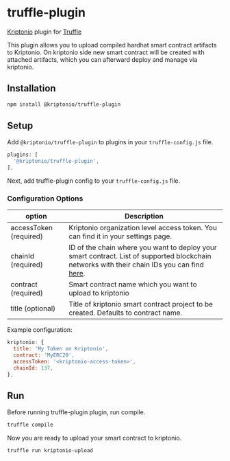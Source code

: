 # truffle-plugin

[Kriptonio](https://kriptonio.com/) plugin for [Truffle](https://trufflesuite.com/)

This plugin allows you to upload compiled hardhat smart contract artifacts to Kriptonio. On kriptonio side new smart contract will be created with attached artifacts, which you can afterward deploy and manage via kriptonio.

## Installation

```bash
npm install @kriptonio/truffle-plugin
```

## Setup

Add `@kriptonio/truffle-plugin` to plugins in your `truffle-config.js` file.

```js
plugins: [
  '@kriptonio/truffle-plugin',
],
```

Next, add truffle-plugin config to your `truffle-config.js` file.

### Configuration Options

| option                 | Description                                                                                                                                                                 |
| ---------------------- | --------------------------------------------------------------------------------------------------------------------------------------------------------------------------- |
| accessToken (required) | Kriptonio organization level access token. You can find it in your settings page.                                       |
| chainId (required)  | ID of the chain where you want to deploy your smart contract. List of supported blockchain networks with their chain IDs you can find [here](https://docs.kriptonio.com/sdk/introduction/supported-networks).                                      |
| contract (required)    | Smart contract name which you want to upload to kriptonio                                                                                                                   |
| title (optional)        | Title of kriptonio smart contract project to be created. Defaults to contract name.                                                                                          |

Example configuration:

```js
kriptonio: {
  title: 'My Token on Kriptonio',
  contract: 'MyERC20',
  accessToken: '<kriptonio-access-token>',
  chainId: 137,
},
```

## Run

Before running truffle-plugin plugin, run compile.

```bash
truffle compile
```

Now you are ready to upload your smart contract to kriptonio.

```bash
truffle run kriptonio-upload
```
